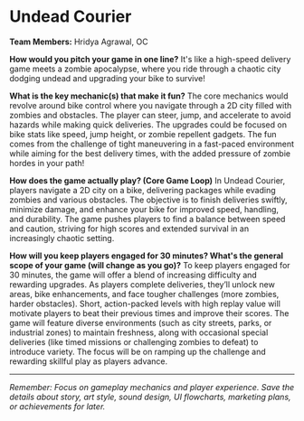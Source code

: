 # Undead Courier

**Team Members:** Hridya Agrawal, OC

**How would you pitch your game in one line?**
It's like a high-speed delivery game meets a zombie apocalypse, where you ride through a chaotic city dodging undead and upgrading your bike to survive!

**What is the key mechanic(s) that make it fun?**
The core mechanics would revolve around bike control where you navigate through a 2D city filled with zombies and obstacles. The player can steer, jump, and accelerate to avoid hazards while making quick deliveries. The upgrades could be focused on bike stats like speed, jump height, or zombie repellent gadgets. The fun comes from the challenge of tight maneuvering in a fast-paced environment while aiming for the best delivery times, with the added pressure of zombie hordes in your path!

**How does the game actually play? (Core Game Loop)**
In Undead Courier, players navigate a 2D city on a bike, delivering packages while evading zombies and various obstacles. The objective is to finish deliveries swiftly, minimize damage, and enhance your bike for improved speed, handling, and durability. The game pushes players to find a balance between speed and caution, striving for high scores and extended survival in an increasingly chaotic setting.

**How will you keep players engaged for 30 minutes? What's the general scope of your game (will change as you go)?**
To keep players engaged for 30 minutes, the game will offer a blend of increasing difficulty and rewarding upgrades. As players complete deliveries, they’ll unlock new areas, bike enhancements, and face tougher challenges (more zombies, harder obstacles). Short, action-packed levels with high replay value will motivate players to beat their previous times and improve their scores. The game will feature diverse environments (such as city streets, parks, or industrial zones) to maintain freshness, along with occasional special deliveries (like timed missions or challenging zombies to defeat) to introduce variety. The focus will be on ramping up the challenge and rewarding skillful play as players advance.

---
*Remember: Focus on gameplay mechanics and player experience. Save the details about story, art style, sound design, UI flowcharts, marketing plans, or achievements for later.*
